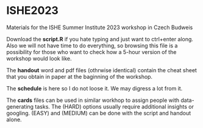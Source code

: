 # ISHE2023

Materials for the ISHE Summer Institute 2023 workshop in Czech Budweis

Download the **script.R** if you hate typing and just want to ctrl+enter along. Also we will not have time to do everything, so browsing this file is a possibility for those who want to check how a 5-hour version of the workshop would look like.

The **handout** word and pdf files (othrwise identical) contain the cheat sheet that you obtain in paper at the baginning of the workshop.

The **schedule** is here so I do not loose it. We may digress a lot from it.

The **cards** files can be used in similar workhop to assign people with data-generating tasks. The (HARD) options usually require additional insights or googling. (EASY) and (MEDIUM) can be done with the script and handout alone.
